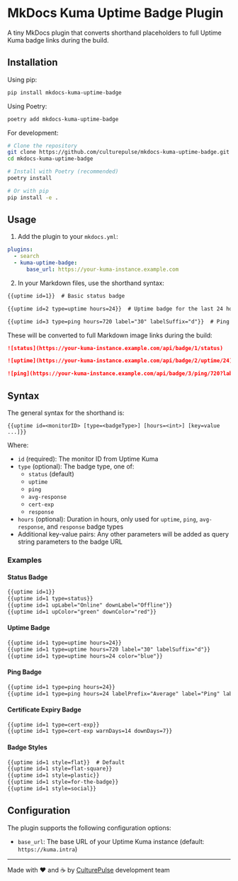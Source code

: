 # MkDocs Kuma Uptime Badge Plugin

A tiny MkDocs plugin that converts shorthand placeholders to full Uptime Kuma badge links during the build.

## Installation

Using pip:

```bash
pip install mkdocs-kuma-uptime-badge
```

Using Poetry:

```bash
poetry add mkdocs-kuma-uptime-badge
```

For development:

```bash
# Clone the repository
git clone https://github.com/culturepulse/mkdocs-kuma-uptime-badge.git
cd mkdocs-kuma-uptime-badge

# Install with Poetry (recommended)
poetry install

# Or with pip
pip install -e .
```

## Usage

1. Add the plugin to your `mkdocs.yml`:

```yaml
plugins:
  - search
  - kuma-uptime-badge:
      base_url: https://your-kuma-instance.example.com
```

2. In your Markdown files, use the shorthand syntax:

```markdown
{{uptime id=1}}  # Basic status badge

{{uptime id=2 type=uptime hours=24}}  # Uptime badge for the last 24 hours

{{uptime id=3 type=ping hours=720 label="30" labelSuffix="d"}}  # Ping badge with custom label
```

These will be converted to full Markdown image links during the build:

```markdown
![status](https://your-kuma-instance.example.com/api/badge/1/status)

![uptime](https://your-kuma-instance.example.com/api/badge/2/uptime/24)

![ping](https://your-kuma-instance.example.com/api/badge/3/ping/720?label=30&labelSuffix=d)
```

## Syntax

The general syntax for the shorthand is:

```
{{uptime id=<monitorID> [type=<badgeType>] [hours=<int>] [key=value ...]}}
```

Where:

- `id` (required): The monitor ID from Uptime Kuma
- `type` (optional): The badge type, one of:
  - `status` (default)
  - `uptime`
  - `ping`
  - `avg-response`
  - `cert-exp`
  - `response`
- `hours` (optional): Duration in hours, only used for `uptime`, `ping`, `avg-response`, and `response` badge types
- Additional key-value pairs: Any other parameters will be added as query string parameters to the badge URL

### Examples

#### Status Badge

```markdown
{{uptime id=1}}
{{uptime id=1 type=status}}
{{uptime id=1 upLabel="Online" downLabel="Offline"}}
{{uptime id=1 upColor="green" downColor="red"}}
```

#### Uptime Badge

```markdown
{{uptime id=1 type=uptime hours=24}}
{{uptime id=1 type=uptime hours=720 label="30" labelSuffix="d"}}
{{uptime id=1 type=uptime hours=24 color="blue"}}
```

#### Ping Badge

```markdown
{{uptime id=1 type=ping hours=24}}
{{uptime id=1 type=ping hours=24 labelPrefix="Average" label="Ping" labelSuffix=""}}
```

#### Certificate Expiry Badge

```markdown
{{uptime id=1 type=cert-exp}}
{{uptime id=1 type=cert-exp warnDays=14 downDays=7}}
```

#### Badge Styles

```markdown
{{uptime id=1 style=flat}}  # Default
{{uptime id=1 style=flat-square}}
{{uptime id=1 style=plastic}}
{{uptime id=1 style=for-the-badge}}
{{uptime id=1 style=social}}
```

## Configuration

The plugin supports the following configuration options:

- `base_url`: The base URL of your Uptime Kuma instance (default: `https://kuma.intra`)

---
Made with ❤️ and ☕️ by [CulturePulse](https://www.culturepulse.ai/) development team
